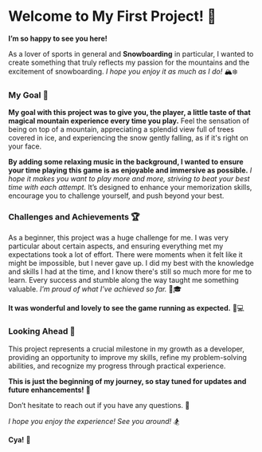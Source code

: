 # Welcome to My First Project! 🎉

**I’m so happy to see you here!** 

As a lover of sports in general and **Snowboarding** in particular, I wanted to create something that truly reflects my passion for the mountains and the excitement of snowboarding. *I hope you enjoy it as much as I do!* 🏔️❄️

### My Goal 🎯

**My goal with this project was to give you, the player, a little taste of that magical mountain experience every time you play.** Feel the sensation of being on top of a mountain, appreciating a splendid view full of trees covered in ice, and experiencing the snow gently falling, as if it's right on your face. 

**By adding some relaxing music in the background, I wanted to ensure your time playing this game is as enjoyable and immersive as possible.** *I hope it makes you want to play more and more, striving to beat your best time with each attempt.* It’s designed to enhance your memorization skills, encourage you to challenge yourself, and push beyond your best. 

### Challenges and Achievements 🏆

As a beginner, this project was a huge challenge for me. I was very particular about certain aspects, and ensuring everything met my expectations took a lot of effort. There were moments when it felt like it might be impossible, but I never gave up. I did my best with the knowledge and skills I had at the time, and I know there's still so much more for me to learn. Every success and stumble along the way taught me something valuable. *I’m proud of what I’ve achieved so far.* 🌟🎓

**It was wonderful and lovely to see the game running as expected.** 🎉💻

### Looking Ahead 🔮

This project represents a crucial milestone in my growth as a developer, providing an opportunity to improve my skills, refine my problem-solving abilities, and recognize my progress through practical experience. 

**This is just the beginning of my journey, so stay tuned for updates and future enhancements!** 🚀

Don’t hesitate to reach out if you have any questions. 💬

*I hope you enjoy the experience! See you around!* 🏂

**Cya!** 🫶







